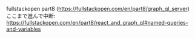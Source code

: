fullstackopen part8 (https://fullstackopen.com/en/part8/graph_ql_server)   
ここまで進んで中断: https://fullstackopen.com/en/part8/react_and_graph_ql#named-queries-and-variables
